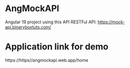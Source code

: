 # AngMockAPI

Angular 19 project using this API RESTFul API: https://mock-api.binaryboxtuts.com/

# Application link for demo
https://https//angmockapi.web.app/home
